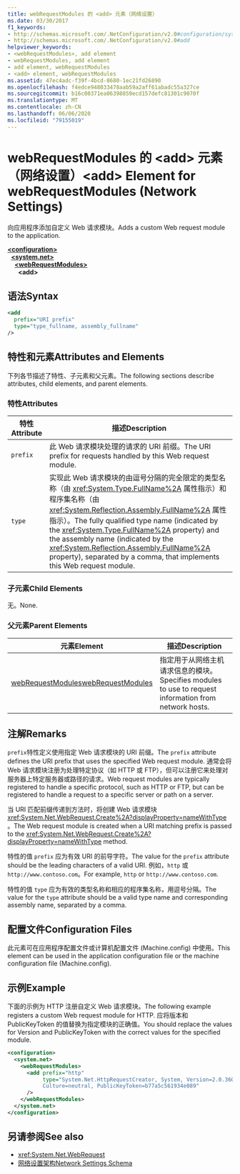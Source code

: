 ```yaml
---
title: webRequestModules 的 <add> 元素（网络设置）
ms.date: 03/30/2017
f1_keywords:
- http://schemas.microsoft.com/.NetConfiguration/v2.0#configuration/system.net/webRequestModules/add
- http://schemas.microsoft.com/.NetConfiguration/v2.0#add
helpviewer_keywords:
- <webRequestModules>, add element
- webRequestModules, add element
- add element, webRequestModules
- <add> element, webRequestModules
ms.assetid: 47ec4adc-f39f-4bcd-8680-1ec21fd26890
ms.openlocfilehash: f4edce948033478aab59a2aff61abadc55a327ce
ms.sourcegitcommit: b16c00371ea06398859ecd157defc81301c9070f
ms.translationtype: MT
ms.contentlocale: zh-CN
ms.lasthandoff: 06/06/2020
ms.locfileid: "79155019"
---
```

# <a name="add-element-for-webrequestmodules-network-settings"></a><span data-ttu-id="a3ecd-102">webRequestModules 的 \<add> 元素（网络设置）</span><span class="sxs-lookup"><span data-stu-id="a3ecd-102">\<add> Element for webRequestModules (Network Settings)</span></span>
<span data-ttu-id="a3ecd-103">向应用程序添加自定义 Web 请求模块。</span><span class="sxs-lookup"><span data-stu-id="a3ecd-103">Adds a custom Web request module to the application.</span></span>  

[**\<configuration>**](../configuration-element.md)\
&nbsp;&nbsp;[**\<system.net>**](system-net-element-network-settings.md)\
&nbsp;&nbsp;&nbsp;&nbsp;[**\<webRequestModules>**](webrequestmodules-element-network-settings.md)\
&nbsp;&nbsp;&nbsp;&nbsp;&nbsp;&nbsp;**\<add>**

## <a name="syntax"></a><span data-ttu-id="a3ecd-104">语法</span><span class="sxs-lookup"><span data-stu-id="a3ecd-104">Syntax</span></span>  
  
```xml  
<add
  prefix="URI prefix"
  type="type_fullname, assembly_fullname"
/>  
```  
  
## <a name="attributes-and-elements"></a><span data-ttu-id="a3ecd-105">特性和元素</span><span class="sxs-lookup"><span data-stu-id="a3ecd-105">Attributes and Elements</span></span>  
 <span data-ttu-id="a3ecd-106">下列各节描述了特性、子元素和父元素。</span><span class="sxs-lookup"><span data-stu-id="a3ecd-106">The following sections describe attributes, child elements, and parent elements.</span></span>  
  
### <a name="attributes"></a><span data-ttu-id="a3ecd-107">特性</span><span class="sxs-lookup"><span data-stu-id="a3ecd-107">Attributes</span></span>  
  
|<span data-ttu-id="a3ecd-108">**特性**</span><span class="sxs-lookup"><span data-stu-id="a3ecd-108">**Attribute**</span></span>|<span data-ttu-id="a3ecd-109">**描述**</span><span class="sxs-lookup"><span data-stu-id="a3ecd-109">**Description**</span></span>|  
|-------------------|---------------------|  
|`prefix`|<span data-ttu-id="a3ecd-110">此 Web 请求模块处理的请求的 URI 前缀。</span><span class="sxs-lookup"><span data-stu-id="a3ecd-110">The URI prefix for requests handled by this Web request module.</span></span>|  
|`type`|<span data-ttu-id="a3ecd-111">实现此 Web 请求模块的由逗号分隔的完全限定的类型名称（由 <xref:System.Type.FullName%2A> 属性指示）和程序集名称（由 <xref:System.Reflection.Assembly.FullName%2A> 属性指示）。</span><span class="sxs-lookup"><span data-stu-id="a3ecd-111">The fully qualified type name (indicated by the <xref:System.Type.FullName%2A> property) and the assembly name (indicated by the <xref:System.Reflection.Assembly.FullName%2A> property), separated by a comma, that implements this Web request module.</span></span>|  
  
### <a name="child-elements"></a><span data-ttu-id="a3ecd-112">子元素</span><span class="sxs-lookup"><span data-stu-id="a3ecd-112">Child Elements</span></span>  
 <span data-ttu-id="a3ecd-113">无。</span><span class="sxs-lookup"><span data-stu-id="a3ecd-113">None.</span></span>  
  
### <a name="parent-elements"></a><span data-ttu-id="a3ecd-114">父元素</span><span class="sxs-lookup"><span data-stu-id="a3ecd-114">Parent Elements</span></span>  
  
|<span data-ttu-id="a3ecd-115">**元素**</span><span class="sxs-lookup"><span data-stu-id="a3ecd-115">**Element**</span></span>|<span data-ttu-id="a3ecd-116">**描述**</span><span class="sxs-lookup"><span data-stu-id="a3ecd-116">**Description**</span></span>|  
|-----------------|---------------------|  
|[<span data-ttu-id="a3ecd-117">webRequestModules</span><span class="sxs-lookup"><span data-stu-id="a3ecd-117">webRequestModules</span></span>](webrequestmodules-element-network-settings.md)|<span data-ttu-id="a3ecd-118">指定用于从网络主机请求信息的模块。</span><span class="sxs-lookup"><span data-stu-id="a3ecd-118">Specifies modules to use to request information from network hosts.</span></span>|  
  
## <a name="remarks"></a><span data-ttu-id="a3ecd-119">注解</span><span class="sxs-lookup"><span data-stu-id="a3ecd-119">Remarks</span></span>  
 <span data-ttu-id="a3ecd-120">`prefix`特性定义使用指定 Web 请求模块的 URI 前缀。</span><span class="sxs-lookup"><span data-stu-id="a3ecd-120">The `prefix` attribute defines the URI prefix that uses the specified Web request module.</span></span> <span data-ttu-id="a3ecd-121">通常会将 Web 请求模块注册为处理特定协议（如 HTTP 或 FTP），但可以注册它来处理对服务器上特定服务器或路径的请求。</span><span class="sxs-lookup"><span data-stu-id="a3ecd-121">Web request modules are typically registered to handle a specific protocol, such as HTTP or FTP, but can be registered to handle a request to a specific server or path on a server.</span></span>  
  
 <span data-ttu-id="a3ecd-122">当 URI 匹配前缀传递到方法时，将创建 Web 请求模块 <xref:System.Net.WebRequest.Create%2A?displayProperty=nameWithType> 。</span><span class="sxs-lookup"><span data-stu-id="a3ecd-122">The Web request module is created when a URI matching prefix is passed to the <xref:System.Net.WebRequest.Create%2A?displayProperty=nameWithType> method.</span></span>  
  
 <span data-ttu-id="a3ecd-123">特性的值 `prefix` 应为有效 URI 的前导字符。</span><span class="sxs-lookup"><span data-stu-id="a3ecd-123">The value for the `prefix` attribute should be the leading characters of a valid URI.</span></span> <span data-ttu-id="a3ecd-124">例如，`http` 或 `http://www.contoso.com`。</span><span class="sxs-lookup"><span data-stu-id="a3ecd-124">For example, `http` or `http://www.contoso.com`.</span></span>
  
 <span data-ttu-id="a3ecd-125">特性的值 `type` 应为有效的类型名称和相应的程序集名称，用逗号分隔。</span><span class="sxs-lookup"><span data-stu-id="a3ecd-125">The value for the `type` attribute should be a valid type name and corresponding assembly name, separated by a comma.</span></span>
  
## <a name="configuration-files"></a><span data-ttu-id="a3ecd-126">配置文件</span><span class="sxs-lookup"><span data-stu-id="a3ecd-126">Configuration Files</span></span>  
 <span data-ttu-id="a3ecd-127">此元素可在应用程序配置文件或计算机配置文件 (Machine.config) 中使用。</span><span class="sxs-lookup"><span data-stu-id="a3ecd-127">This element can be used in the application configuration file or the machine configuration file (Machine.config).</span></span>  
  
## <a name="example"></a><span data-ttu-id="a3ecd-128">示例</span><span class="sxs-lookup"><span data-stu-id="a3ecd-128">Example</span></span>  
 <span data-ttu-id="a3ecd-129">下面的示例为 HTTP 注册自定义 Web 请求模块。</span><span class="sxs-lookup"><span data-stu-id="a3ecd-129">The following example registers a custom Web request module for HTTP.</span></span> <span data-ttu-id="a3ecd-130">应将版本和 PublicKeyToken 的值替换为指定模块的正确值。</span><span class="sxs-lookup"><span data-stu-id="a3ecd-130">You should replace the values for Version and PublicKeyToken with the correct values for the specified module.</span></span>  
  
```xml  
<configuration>  
  <system.net>  
    <webRequestModules>  
      <add prefix="http"  
           type="System.Net.HttpRequestCreator, System, Version=2.0.3600.0,  
           Culture=neutral, PublicKeyToken=b77a5c561934e089"  
      />  
    </webRequestModules>  
  </system.net>  
</configuration>  
```  
  
## <a name="see-also"></a><span data-ttu-id="a3ecd-131">另请参阅</span><span class="sxs-lookup"><span data-stu-id="a3ecd-131">See also</span></span>

- <xref:System.Net.WebRequest>
- [<span data-ttu-id="a3ecd-132">网络设置架构</span><span class="sxs-lookup"><span data-stu-id="a3ecd-132">Network Settings Schema</span></span>](index.md)

